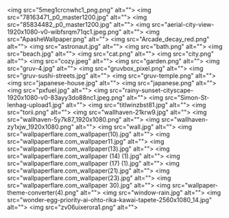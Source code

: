 <img src="5meg1crcnwhc1_png.png" alt=""\>
<img src="78163471_p0_master1200.jpg" alt=""\>
<img src="85834482_p0_master1200.jpg" alt=""\>
<img src="aerial-city-view-1920x1080-v0-wibfsrqm71qc1.jpeg.png" alt=""\>
<img src="ApasheWallpaper.png" alt=""\>
<img src="Arcade_decay_red.png" alt=""\>
<img src="astronaut.jpg" alt=""\>
<img src="bath.png" alt=""\>
<img src="beach.jpg" alt=""\>
<img src="cat.png" alt=""\>
<img src="city.png" alt=""\>
<img src="cozy.jpeg" alt=""\>
<img src="garden.png" alt=""\>
<img src="gruv-4.jpg" alt=""\>
<img src="gruvbox_pixel.png" alt=""\>
<img src="gruv-sushi-streets.jpg" alt=""\>
<img src="gruv-temple.png" alt=""\>
<img src="japanese-house.jpg" alt=""\>
<img src="japanese.png" alt=""\>
<img src="pxfuel.jpg" alt=""\>
<img src="rainy-sunset-cityscape-1920x1080-v0-83ayy3do88nc1.jpeg.png" alt=""\>
<img src="Simon-St-lenhag-upload1.jpg" alt=""\>
<img src="titlwinzbst81.jpg" alt=""\>
<img src="torii.png" alt=""\>
<img src="wallhaven-21krw9.jpg" alt=""\>
<img src="wallhaven-5y7k87_1920x1080.png" alt=""\>
<img src="wallhaven-zy1xjw_1920x1080.png" alt=""\>
<img src="wall.jpg" alt=""\>
<img src="wallpaperflare.com_wallpaper(10).jpg" alt=""\>
<img src="wallpaperflare.com_wallpaper11.jpg" alt=""\>
<img src="wallpaperflare.com_wallpaper(13).jpg" alt=""\>
<img src="wallpaperflare.com_wallpaper (14) (1).jpg" alt=""\>
<img src="wallpaperflare.com_wallpaper (17) (1).jpg" alt=""\>
<img src="wallpaperflare.com_wallpaper(21).jpg" alt=""\>
<img src="wallpaperflare.com_wallpaper(23).jpg" alt=""\>
<img src="wallpaperflare.com_wallpaper 30).jpg" alt=""\>
<img src="wallpaper-theme-converter(4).png" alt=""\>
<img src="window-rain.jpg" alt=""\>
<img src="wonder-egg-priority-ai-ohto-rika-kawai-tapete-2560x1080_14.jpg" alt=""\>
<img src="zv06uixerora1.png" alt=""\>
<img src="5meg1crcnwhc1_png.png" alt=""/>
<img src="78163471_p0_master1200.jpg" alt=""/>
<img src="85834482_p0_master1200.jpg" alt=""/>
<img src="aerial-city-view-1920x1080-v0-wibfsrqm71qc1.jpeg.png" alt=""/>
<img src="ApasheWallpaper.png" alt=""/>
<img src="Arcade_decay_red.png" alt=""/>
<img src="astronaut.jpg" alt=""/>
<img src="bath.png" alt=""/>
<img src="beach.jpg" alt=""/>
<img src="cat.png" alt=""/>
<img src="city.png" alt=""/>
<img src="cozy.jpeg" alt=""/>
<img src="garden.png" alt=""/>
<img src="gruv-4.jpg" alt=""/>
<img src="gruvbox_pixel.png" alt=""/>
<img src="gruv-sushi-streets.jpg" alt=""/>
<img src="gruv-temple.png" alt=""/>
<img src="japanese-house.jpg" alt=""/>
<img src="japanese.png" alt=""/>
<img src="pxfuel.jpg" alt=""/>
<img src="rainy-sunset-cityscape-1920x1080-v0-83ayy3do88nc1.jpeg.png" alt=""/>
<img src="README.md" alt=""/>
<img src="Simon-St-lenhag-upload1.jpg" alt=""/>
<img src="titlwinzbst81.jpg" alt=""/>
<img src="torii.png" alt=""/>
<img src="wallhaven-21krw9.jpg" alt=""/>
<img src="wallhaven-5y7k87_1920x1080.png" alt=""/>
<img src="wallhaven-zy1xjw_1920x1080.png" alt=""/>
<img src="wall.jpg" alt=""/>
<img src="wallpaperflare.com_wallpaper(10).jpg" alt=""/>
<img src="wallpaperflare.com_wallpaper11.jpg" alt=""/>
<img src="wallpaperflare.com_wallpaper(13).jpg" alt=""/>
<img src="wallpaperflare.com_wallpaper (14) (1).jpg" alt=""/>
<img src="wallpaperflare.com_wallpaper (17) (1).jpg" alt=""/>
<img src="wallpaperflare.com_wallpaper(21).jpg" alt=""/>
<img src="wallpaperflare.com_wallpaper(23).jpg" alt=""/>
<img src="wallpaperflare.com_wallpaper 30).jpg" alt=""/>
<img src="wallpaper-theme-converter(4).png" alt=""/>
<img src="window-rain.jpg" alt=""/>
<img src="wonder-egg-priority-ai-ohto-rika-kawai-tapete-2560x1080_14.jpg" alt=""/>
<img src="zv06uixerora1.png" alt=""/>
